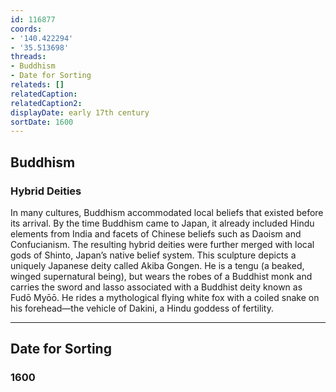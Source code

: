 ```yaml
---
id: 116877
coords:
- '140.422294'
- '35.513698'
threads:
- Buddhism
- Date for Sorting
relateds: []
relatedCaption: 
relatedCaption2: 
displayDate: early 17th century
sortDate: 1600
---
```


## Buddhism

### Hybrid Deities

In many cultures, Buddhism accommodated local beliefs that existed before its arrival. By the time Buddhism came to Japan, it already included Hindu elements from India and facets of Chinese beliefs such as Daoism and Confucianism. The resulting hybrid deities were further merged with local gods of Shinto, Japan’s native belief system. This sculpture depicts a uniquely Japanese deity called Akiba Gongen. He is a tengu (a beaked, winged supernatural being), but wears the robes of a Buddhist monk and carries the sword and lasso associated with a Buddhist deity known as Fudō Myōō. He rides a mythological flying white fox with a coiled snake on his forehead—the vehicle of Dakini, a Hindu goddess of fertility. 

* * *

## Date for Sorting

### 1600
